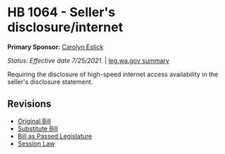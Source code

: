 # HB 1064 - Seller's disclosure/internet
**Primary Sponsor:** [Carolyn Eslick](/person/leg/eslick_ca.md)

*Status: Effective date 7/25/2021.* | [leg.wa.gov summary](https://app.leg.wa.gov/billsummary?BillNumber=1064&Year=2021)

Requiring the disclosure of high-speed internet access availability in the seller's disclosure statement.

## Revisions
* [Original Bill](1/)
* [Substitute Bill](S/)
* [Bill as Passed Legislature](S.PL/)
* [Session Law](S.SL/)